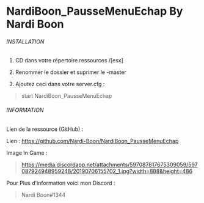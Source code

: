# NardiBoon_PausseMenuEchap By Nardi Boon

###### INSTALLATION ######

1.	CD dans votre répertoire ressources /[esx]

2.	Renommer le dossier et suprimer le -master

3.	Ajoutez ceci dans votre server.cfg :

> start NardiBoon_PausseMenuEchap


###### INFORMATION  ######
Lien de la ressource (GitHub) :

Lien : https://github.com/Nardi-Boon/NardiBoon_PausseMenuEchap

Image In Game : 

>https://media.discordapp.net/attachments/597087817675309059/597087924948959248/20190706155702_1.jpg?width=888&height=486

Pour Plus d'information voici mon Discord : 

> Nardi Boon#1344
